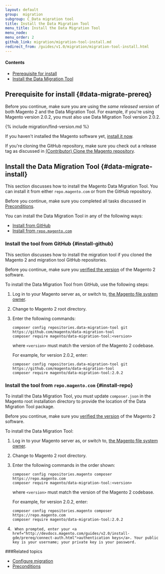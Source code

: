 ```yaml
---
layout: default
group:  migration
subgroup: C_Data migration tool
title: Install the Data Migration Tool
menu_title: Install the Data Migration Tool
menu_node: 
menu_order: 2
github_link: migration/migration-tool-install.md
redirect_from: /guides/v1.0/migration/migration-tool-install.html
---
```


#### Contents
*	[Prerequisite for install](#data-migrate-prereq)
*	[Install the Data Migration Tool](#data-migrate-install)

## Prerequisite for install {#data-migrate-prereq}
Before you continue, make sure you are using the *same released version* of both Magento 2 and the Data Migration Tool. For example, if you're using Magento version 2.0.2, you must also use Data Migration Tool version 2.0.2.

{% include migration/find-version.md %}

<div class="bs-callout bs-callout-info" id="info">
	<span class="glyphicon-class">
	<p>If you haven't installed the Magento software yet, <a href="{{ site.gdeurl21 }}install-gde/continue.html">install it now</a>.</p> 
	<p>If you're cloning the GitHub repository, make sure you check out a release tag as discussed in <a href="{{ site.gdeurl21 }}install-gde/prereq/dev_install.html">(Contributor) Clone the Magento repository</a>.</p></span>
</div>

## Install the Data Migration Tool {#data-migrate-install}
This section discusses how to install the Magento Data Migration Tool. You can install it from either `repo.magento.com` or from the GitHub repository.

Before you continue, make sure you completed all tasks discussed in <a href="{{ site.gdeurl21 }}migration/migration-tool-preconditions.html">Preconditions</a>.

You can install the Data Migration Tool in any of the following ways:

*	[Install from GitHub](#install-github)
*	[Install from `repo.magento.com`](#install-repo)

### Install the tool from GitHub {#install-github}
This section discusses how to install the migration tool if you cloned the Magento 2 and migration tool GitHub repositories.

Before you continue, make sure you [verified the version](#data-migrate-prereq) of the Magento 2 software.

To install the Data Migration Tool from GitHub, use the following steps:

1.	Log in to your Magento server as, or switch to, <a href="{{ site.gdeurl21 }}install-gde/prereq/apache-user.html">the Magento file system owner</a>.
2.	Change to Magento 2 root directory.
3.	Enter the following commands:

		composer config repositories.data-migration-tool git https://github.com/magento/data-migration-tool
		composer require magento/data-migration-tool:<version>

	where `<version>` must match the version of the Magento 2 codebase.

	For example, for version 2.0.2, enter:

		composer config repositories.data-migration-tool git https://github.com/magento/data-migration-tool
		composer require magento/data-migration-tool:2.0.2

### Install the tool from `repo.magento.com` {#install-repo}
To install the Data Migration Tool, you must update `composer.json` in the Magento root installation directory to provide the location of the Data Migration Tool package. 

Before you continue, make sure you [verified the version](#data-migrate-prereq) of the Magento 2 software.

To install the Data Migration Tool:

1.	Log in to your Magento server as, or switch to, <a href="{{ site.gdeurl21 }}install-gde/prereq/apache-user.html">the Magento file system owner</a>.
2.	Change to Magento 2 root directory.
3.	Enter the following commands in the order shown:

		composer config repositories.magento composer https://repo.magento.com
		composer require magento/data-migration-tool:<version>

	where `<version>` must match the version of the Magento 2 codebase.

	For example, for version 2.0.2, enter:

		composer config repositories.magento composer https://repo.magento.com
		composer require magento/data-migration-tool:2.0.2

4.  	When prompted, enter your <a href="http://devdocs.magento.com/guides/v2.0/install-gde/prereq/connect-auth.html">authentication keys</a>. Your public key is your username; your private key is your password.


###Related topics

* <a href="{{ site.gdeurl21 }}migration/migration-tool-configure.html">Configure migration</a>
* <a href="{{ site.gdeurl21 }}migration/migration-tool-preconditions.html">Preconditions</a>
